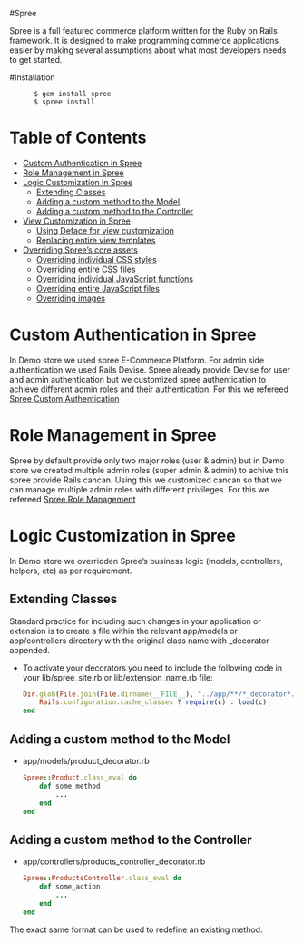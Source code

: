 #Spree

Spree is a full featured commerce platform written for the Ruby on Rails framework. It is designed to make programming commerce applications easier by making several assumptions about what most developers needs to get started.

#Installation

          $ gem install spree
          $ spree install 
          
# Table of Contents
    
* [Custom Authentication in Spree](#custom-authentication-in-spree)
* [Role Management in Spree](#role-management-in-spree)
* [Logic Customization in Spree](#logic-customization-in-spree)
    * [Extending Classes](#extending-classes)
    * [Adding a custom method to the Model](#adding-a-custom-method-to-the-model)
    * [Adding a custom method to the Controller](#adding-a-custom-method-to-the-controller)
* [View Customization in Spree](#view-customization-in-spree)
    * [Using Deface for view customization](#using-deface-for-view-customization)
    * [Replacing entire view templates](#replacing-entire-view-templates)
* [Overriding Spree’s core assets](#overriding-spree’s-core-assets)
    * [Overriding individual CSS styles](#overriding-individual-css-styles)
    * [Overriding entire CSS files](#overriding-entire-css-files)
    * [Overriding individual JavaScript functions](#overriding-individual-javaScript-functions)
    * [Overriding entire JavaScript files](#overriding-entire-javaScript-files)
    * [Overriding images](#overriding-images)
    
# Custom Authentication in Spree

In Demo store we used spree E-Commerce Platform. For admin side authentication we used Rails Devise. Spree already provide Devise for user and admin authentication but we customized spree authentication to achieve different admin roles and their authentication. For this we refereed [Spree Custom Authentication](http://guides.spreecommerce.com/authentication.html)

# Role Management in Spree

Spree by default provide only two major roles (user & admin) but in Demo store we created multiple admin roles (super admin & admin) to achive this spree provide Rails cancan. Using this we customized cancan so that we can manage multiple admin roles with different privileges. For this we refereed [Spree Role Management](http://guides.spreecommerce.com/security.html#authorization)

# Logic Customization in Spree

In Demo store we overridden Spree’s business logic (models, controllers, helpers, etc) as per requirement.

## Extending Classes

Standard practice for including such changes in your application or extension is to create a file within the relevant app/models or app/controllers directory with the original class name with _decorator appended.

* To activate your decorators you need to include the following code in your lib/spree_site.rb or lib/extension_name.rb file:

    ```Ruby
    Dir.glob(File.join(File.dirname(__FILE__), "../app/**/*_decorator*.rb")) do |c|
        Rails.configuration.cache_classes ? require(c) : load(c)
    end
    ```
## Adding a custom method to the Model

* app/models/product_decorator.rb

    ```Ruby
    Spree::Product.class_eval do
        def some_method
            ...
        end
    end
    ```
## Adding a custom method to the Controller

* app/controllers/products_controller_decorator.rb

    ```Ruby
    Spree::ProductsController.class_eval do
        def some_action
            ...
        end
    end
    ```
The exact same format can be used to redefine an existing method.
